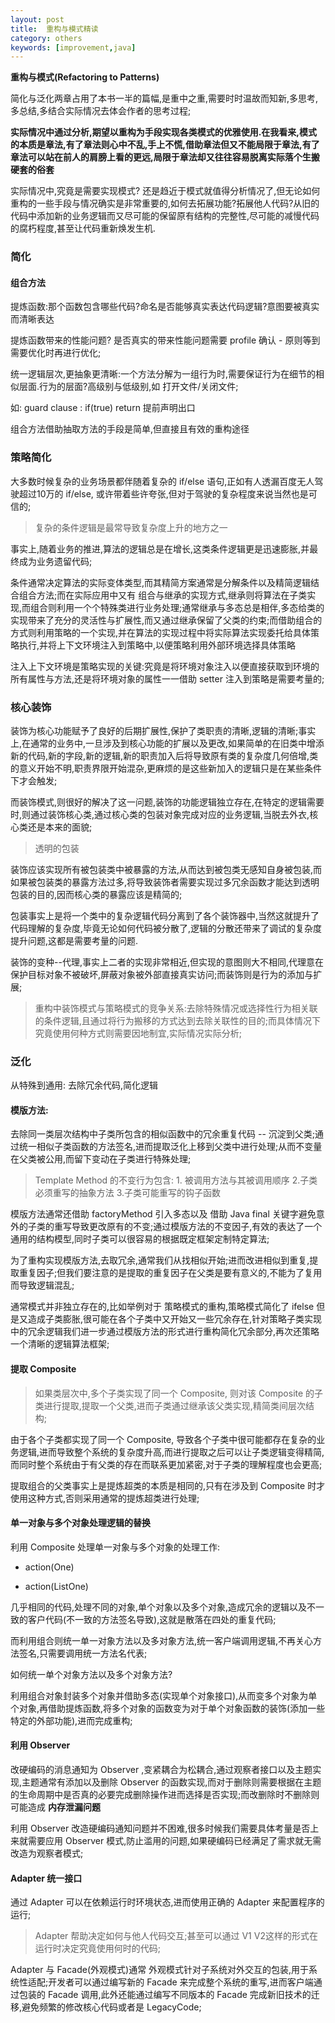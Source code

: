 ```yaml
---
layout: post
title:  重构与模式精读
category: others
keywords: [improvement,java]
---
```


**重构与模式(Refactoring to Patterns)**

简化与泛化两章占用了本书一半的篇幅,是重中之重,需要时时温故而知新,多思考,多总结,多结合实际情况去体会作者的思考过程;

**实际情况中通过分析,期望以重构为手段实现各类模式的优雅使用.在我看来,模式的本质是章法,有了章法则心中不乱,手上不慌,借助章法但又不能局限于章法,有了章法可以站在前人的肩膀上看的更远,局限于章法却又往往容易脱离实际落个生搬硬套的俗套**

实际情况中,究竟是需要实现模式? 还是趋近于模式就值得分析情况了,但无论如何重构的一些手段与情况确实是非常重要的,如何去拓展功能?拓展他人代码?从旧的代码中添加新的业务逻辑而又尽可能的保留原有结构的完整性,尽可能的减慢代码的腐朽程度,甚至让代码重新焕发生机.

### 简化

#### 组合方法  

提炼函数:那个函数包含哪些代码?命名是否能够真实表达代码逻辑?意图要被真实而清晰表达

提炼函数带来的性能问题? 是否真实的带来性能问题需要 profile 确认 - 原则等到需要优化时再进行优化;

统一逻辑层次,更抽象更清晰:一个方法分解为一组行为时,需要保证行为在细节的相似层面.行为的层面?高级别与低级别,如 打开文件/关闭文件;

如: guard clause : if(true) return 提前声明出口

组合方法借助抽取方法的手段是简单,但直接且有效的重构途径

### 策略简化

大多数时候复杂的业务场景都伴随着复杂的 if/else 语句,正如有人透漏百度无人驾驶超过10万的 if/else, 或许带着些许夸张,但对于驾驶的复杂程度来说当然也是可信的;

> 复杂的条件逻辑是最常导致复杂度上升的地方之一

事实上,随着业务的推进,算法的逻辑总是在增长,这类条件逻辑更是迅速膨胀,并最终成为业务遗留代码;

条件通常决定算法的实际变体类型,而其精简方案通常是分解条件以及精简逻辑结合组合方法;而在实际应用中又有 组合与继承的实现方式,继承则将算法在子类实现,而组合则利用一个个特殊类进行业务处理;通常继承与多态总是相伴,多态给类的实现带来了充分的灵活性与扩展性,而又通过继承保留了父类的约束;而借助组合的方式则利用策略的一个实现,并在算法的实现过程中将实际算法实现委托给具体策略执行,并将上下文环境注入到策略中,以便策略利用外部环境选择具体策略

注入上下文环境是策略实现的关键:究竟是将环境对象注入以便直接获取到环境的所有属性与方法,还是将环境对象的属性一一借助 setter 注入到策略是需要考量的;


### 核心装饰

装饰为核心功能赋予了良好的后期扩展性,保护了类职责的清晰,逻辑的清晰;事实上,在通常的业务中,一旦涉及到核心功能的扩展以及更改,如果简单的在旧类中增添新的代码,新的字段,新的逻辑,新的职责加入后将导致原有类的复杂度几何倍增,类的意义开始不明,职责界限开始混杂,更麻烦的是这些新加入的逻辑只是在某些条件下才会触发;

而装饰模式,则很好的解决了这一问题,装饰的功能逻辑独立存在,在特定的逻辑需要时,则通过装饰核心类,通过核心类的包装对象完成对应的业务逻辑,当脱去外衣,核心类还是本来的面貌;  

>  透明的包装

装饰应该实现所有被包装类中被暴露的方法,从而达到被包类无感知自身被包装,而如果被包装类的暴露方法过多,将导致装饰者需要实现过多冗余函数才能达到透明包装的目的,因而核心类的暴露应该是精简的;

包装事实上是将一个类中的复杂逻辑代码分离到了各个装饰器中,当然这就提升了代码理解的复杂度,毕竟无论如何代码被分散了,逻辑的分散还带来了调试的复杂度提升问题,这都是需要考量的问题.  

装饰的变种--代理,事实上二者的实现非常相近,但实现的意图则大不相同,代理意在保护目标对象不被破坏,屏蔽对象被外部直接真实访问;而装饰则是行为的添加与扩展;


> 重构中装饰模式与策略模式的竞争关系:去除特殊情况或选择性行为相关联的条件逻辑,且通过将行为搬移的方式达到去除关联性的目的;而具体情况下究竟使用何种方式则需要因地制宜,实际情况实际分析;


### 泛化

从特殊到通用: 去除冗余代码,简化逻辑

#### 模版方法: 

去除同一类层次结构中子类所包含的相似函数中的冗余重复代码 -- 沉淀到父类;通过统一相似子类函数的方法签名,进而提取泛化上移到父类中进行处理;从而不变量在父类被公用,而留下变动在子类进行特殊处理;

> Template Method 的不变行为包含: 1. 被调用方法与其被调用顺序 2.子类必须重写的抽象方法 3.子类可能重写的钩子函数 

模版方法通常还借助 factoryMethod 引入多态以及 借助 Java final 关键字避免意外的子类的重写导致更改原有的不变;通过模版方法的不变因子,有效的表达了一个通用的结构模型,同时子类可以很容易的根据既定框架定制特定算法;

为了重构实现模版方法,去取冗余,通常我们从找相似开始;进而改进相似到重复,提取重复因子;但我们要注意的是提取的重复因子在父类是要有意义的,不能为了复用而导致逻辑混乱;

通常模式并非独立存在的,比如举例对于 策略模式的重构,策略模式简化了 ifelse 但是又造成子类膨胀,很可能在各个子类中又开始又一些冗余存在,针对策略子类实现中的冗余逻辑我们进一步通过模版方法的形式进行重构简化冗余部分,再次还策略一个清晰的逻辑算法框架;  



#### 提取 Composite 

> 如果类层次中,多个子类实现了同一个 Composite, 则对该 Composite 的子类进行提取,提取一个父类,进而子类通过继承该父类实现,精简类间层次结构;
> 

由于各个子类都实现了同一个 Composite, 导致各个子类中很可能都存在复杂的业务逻辑,进而导致整个系统的复杂度升高,而进行提取之后可以让子类逻辑变得精简,而同时整个系统由于有父类的存在而联系更加紧密,对于子类的理解程度也会更高;

提取组合的父类事实上是提炼超类的本质是相同的,只有在涉及到 Composite 时才使用这种方式,否则采用通常的提炼超类进行处理;

#### 单一对象与多个对象处理逻辑的替换 

利用 Composite 处理单一对象与多个对象的处理工作: 

* action(One)  

* action(ListOne)

几乎相同的代码,处理不同的对象,单个对象以及多个对象,造成冗余的逻辑以及不一致的客户代码(不一致的方法签名导致),这就是散落在四处的重复代码;

而利用组合则统一单一对象方法以及多对象方法,统一客户端调用逻辑,不再关心方法签名,只需要调用统一方法名代表;

如何统一单个对象方法以及多个对象方法?  

利用组合对象封装多个对象并借助多态(实现单个对象接口),从而变多个对象为单个对象,再借助提炼函数,将多个对象的函数变为对于单个对象函数的装饰(添加一些特定的外部功能),进而完成重构;   

#### 利用 Observer 

改硬编码的消息通知为 Observer ,变紧耦合为松耦合,通过观察者接口以及主题实现,主题通常有添加以及删除 Observer 的函数实现,而对于删除则需要根据在主题的生命周期中是否真的必要完成删除操作进而选择是否实现;而改删除时不删除则可能造成 **内存泄漏问题**

利用 Observer 改造硬编码通知问题并不困难,很多时候我们需要具体考量是否上来就需要应用 Observer 模式,防止滥用的问题,如果硬编码已经满足了需求就无需改造为观察者模式;

#### Adapter 统一接口  

通过 Adapter 可以在依赖运行时环境状态,进而使用正确的 Adapter 来配置程序的运行;

> Adapter 帮助决定如何与他人代码交互;甚至可以通过 V1 V2这样的形式在运行时决定究竟使用何时的代码;

Adapter 与 Facade(外观模式)通常 外观模式针对子系统对外交互的包装,用于系统性适配;开发者可以通过编写新的 Facade 来完成整个系统的重写,进而客户端通过包装的 Facade 调用,此外还能通过编写不同版本的 Facade 完成新旧技术的迁移,避免频繁的修改核心代码或者是 LegacyCode;

  